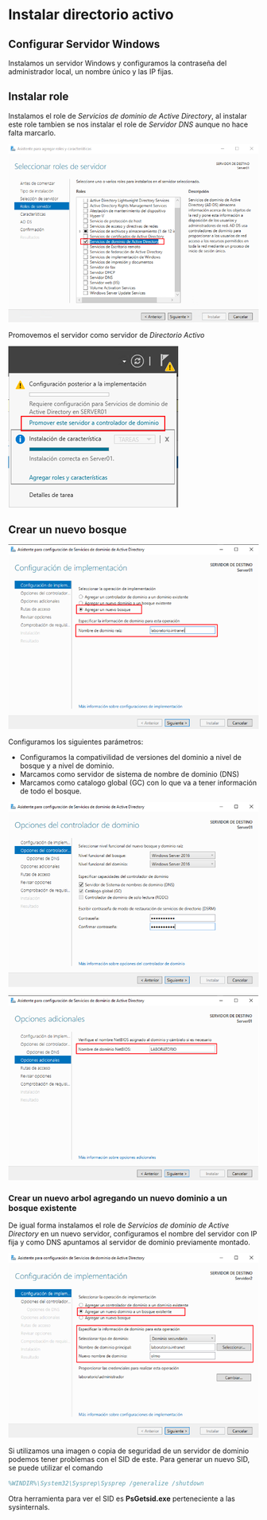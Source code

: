 # Instalar directorio activo

## Configurar Servidor Windows

Instalamos un servidor Windows y configuramos la contraseña del administrador local, 
un nombre único y las IP fijas.

## Instalar role 

Instalamos el role de *Servicios de dominio de Active Directory*,
al instalar este role tambien se nos instalar el role de *Servidor DNS* aunque no hace falta marcarlo.

![Install1](./Images/Install01.png)

Promovemos el servidor como servidor de *Directorio Activo*

![Install2](./Images/Install02.png)



## Crear un nuevo bosque 

![Install3](./Images/Install03.png)

Configuramos los siguientes parámetros:
- Configuramos la compativilidad de versiones del dominio a nivel de bosque y a nivel de dominio. 
- Marcamos como servidor de sistema de nombre de dominio (DNS)
- Marcamos como catalogo global (GC) con lo que va a tener información de todo el bosque.

![Install4](./Images/Install04.png)

![Install5](./Images/Install05.png)

### Crear un nuevo arbol agregando un nuevo dominio a un bosque existente

De igual forma instalamos el role de *Servicios de dominio de Active Directory* en un nuevo servidor, 
configuramos el nombre del servidor con IP fija y como DNS apuntamos al servidor de dominio previamente montado.

![Install](./Images/Install06.png)

Si utilizamos una imagen o copia de seguridad de un servidor de dominio podemos tener problemas con el SID de este.
Para generar un nuevo SID, se puede utilizar el comando

``` ps
%WINDIR%\System32\Sysprep\Sysprep /generalize /shutdown
```

Otra herramienta para ver el SID es **PsGetsid.exe** perteneciente a las sysinternals.
